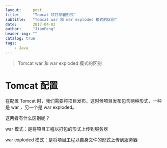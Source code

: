 ```yaml
---
layout:     post
title:      "Tomcat 项目部署形式"
subtitle:   "Tomcat war 和 war exploded 模式的区别"
date:       2017-04-02
author:     "JianFeng"
header-img: ""
catalog: true
tags:
    - Java
---
```


> Tomcat war 和 war exploded 模式的区别

# Tomcat 配置

在配置 Tomcat 时，我们需要将项目发布，这时候项目发布包含两种形式，一种是 war ，另一个是 war exploded。

这两者有什么区别呢？

war 模式：是将项目工程以打包的形式上传到服务器

war exploded 模式：是将项目工程以自身文件的形式上传到服务器